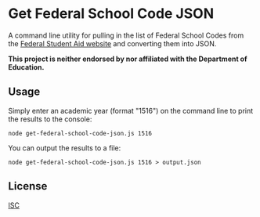 # Get Federal School Code JSON

A command line utility for pulling in the list of Federal School Codes from
the [Federal Student Aid website](https://ifap.ed.gov/ifap/fedSchoolCodeList.jsp)
and converting them into JSON.

**This project is neither endorsed by nor affiliated with the Department of Education.**

## Usage

Simply enter an academic year (format "1516") on the command line to print the
results to the console:

```
node get-federal-school-code-json.js 1516
```

You can output the results to a file:

```
node get-federal-school-code-json.js 1516 > output.json
```

## License

[ISC](https://opensource.org/licenses/ISC)
